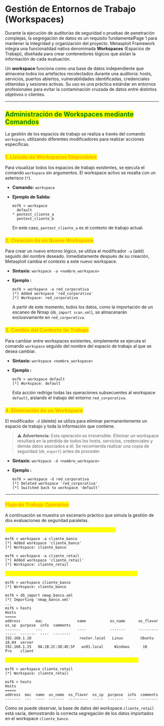 # Gestión de Entornos de Trabajo (Workspaces)

Durante la ejecución de auditorías de seguridad o pruebas de penetración complejas, la segregación de datos es un requisito fundamentalPage 1 para mantener la integridad y organización del proyecto. Metasploit Framework integra una funcionalidad nativa denominada **Workspaces** (Espacios de Trabajo), diseñada para crear contenedores lógicos que aíslan la información de cada evaluación.

Un **workspace** funciona como una base de datos independiente que almacena todos los artefactos recolectados durante una auditoría: hosts, servicios, puertos abiertos, vulnerabilidades identificadas, credenciales obtenidas y sesiones activas. Su uso es una práctica estándar en entornos profesionales para evitar la contaminación cruzada de datos entre distintos objetivos o clientes.

***

## <mark style="color:green;">**Administración de Workspaces mediante Comandos**</mark>

La gestión de los espacios de trabajo se realiza a través del comando `workspace`, utilizando diferentes modificadores para realizar acciones específicas.

### <mark style="color:orange;">**1. Listado de Workspaces Disponibles**</mark>

Para visualizar todos los espacios de trabajo existentes, se ejecuta el comando `workspace` sin argumentos. El workspace activo se resalta con un asterisco (`*`).

* **Comando:** `workspace`
*   **Ejemplo de Salida:**

    ```
    msf6 > workspace
      default
    * pentest_cliente_a
      pentest_cliente_b
    ```

    En este caso, `pentest_cliente_a` es el contexto de trabajo actual.

### <mark style="color:orange;">**2. Creación de un Nuevo Workspace**</mark>

Para crear un nuevo entorno lógico, se utiliza el modificador `-a` (add) seguido del nombre deseado. Inmediatamente después de su creación, Metasploit cambia el contexto a este nuevo workspace.

* **Sintaxis:** `workspace -a <nombre_workspace>`
*   **Ejemplo :**

    ```
    msf6 > workspace -a red_corporativa
    [*] Added workspace 'red_corporativa'
    [*] Workspace: red_corporativa
    ```

    A partir de este momento, todos los datos, como la importación de un escaneo de Nmap (`db_import scan.xml`), se almacenarán exclusivamente en `red_corporativa`.

### <mark style="color:orange;">**3. Cambio del Contexto de Trabajo**</mark>

Para cambiar entre workspaces existentes, simplemente se ejecuta el comando `workspace` seguido del nombre del espacio de trabajo al que se desea cambiar.

* **Sintaxis:** `workspace <nombre_workspace>`
*   **Ejemplo :**

    ```
    msf6 > workspace default
    [*] Workspace: default
    ```

    Esta acción redirige todas las operaciones subsecuentes al workspace `default`, aislando el trabajo del entorno `red_corporativa`.

### <mark style="color:orange;">**4. Eliminación de un Workspace**</mark>

El modificador `-d` (delete) se utiliza para eliminar permanentemente un espacio de trabajo y toda la información que contiene.

> ⚠️ **Advertencia:** Esta operación es irreversible. Eliminar un workspace resultará en la pérdida de todos los hosts, servicios, credenciales y demás datos asociados a él. Se recomienda realizar una copia de seguridad (`db_export`) antes de proceder.

* **Sintaxis:** `workspace -d <nombre_workspace>`
*   **Ejemplo :**

    ```
    msf6 > workspace -d red_corporativa
    [*] Deleted workspace 'red_corporativa'
    [*] Switched back to workspace 'default'
    ```

***

### <mark style="color:orange;">**Flujo de Trabajo Operativo**</mark>

A continuación se muestra un escenario práctico que simula la gestión de dos evaluaciones de seguridad paralelas.

<mark style="color:yellow;">**Paso 1: Crear workspaces para dos clientes distintos.**</mark>

```
msf6 > workspace -a cliente_banco
[*] Added workspace 'cliente_banco'
[*] Workspace: cliente_banco

msf6 > workspace -a cliente_retail
[*] Added workspace 'cliente_retail'
[*] Workspace: cliente_retail
```

<mark style="color:yellow;">**Paso 2: Cambiar al contexto del primer cliente e importar datos.**</mark>

```
msf6 > workspace cliente_banco
[*] Workspace: cliente_banco

msf6 > db_import nmap_banco.xml
[*] Importing 'nmap_banco.xml'
...
msf6 > hosts
Hosts
=====
address       mac                name           os_name      os_flavor   os_sp  purpose  info  comments
-------       ---                ----           -------      ---------   -----  -------  ----  --------
192.168.1.10                      router.local   Linux        Ubuntu      18.04  server
192.168.1.15   0A:1B:2C:3D:4E:5F   ws01.local     Windows      10          Pro    client
```

<mark style="color:yellow;">**Paso 3: Cambiar al segundo cliente para verificar el aislamiento.**</mark>

```
msf6 > workspace cliente_retail
[*] Workspace: cliente_retail

msf6 > hosts
Hosts
=====
address  mac  name  os_name  os_flavor  os_sp  purpose  info  comments
-------  ---  ----  -------  ---------  -----  -------  ----  --------

```

Como se puede observar, la base de datos del workspace `cliente_retail` está vacía, demostrando la correcta segregación de los datos importados en el workspace `cliente_banco`.
